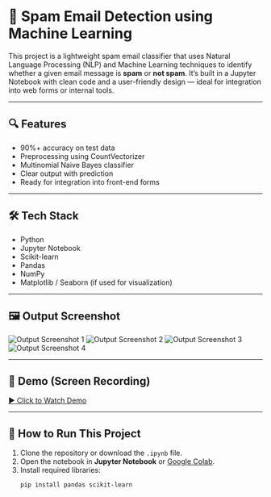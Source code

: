 # 📧 Spam Email Detection using Machine Learning

This project is a lightweight spam email classifier that uses Natural Language Processing (NLP) and Machine Learning techniques to identify whether a given email message is **spam** or **not spam**. It’s built in a Jupyter Notebook with clean code and a user-friendly design — ideal for integration into web forms or internal tools.

---

## 🔍 Features

- 90%+ accuracy on test data
- Preprocessing using CountVectorizer
- Multinomial Naive Bayes classifier
- Clear output with prediction
- Ready for integration into front-end forms

---

## 🛠️ Tech Stack

- Python
- Jupyter Notebook
- Scikit-learn
- Pandas
- NumPy
- Matplotlib / Seaborn (if used for visualization)

---

## 🖼️ Output Screenshot

![Output Screenshot 1](output.png)
![Output Screenshot 2](output.png)
![Output Screenshot 3](output.png)
![Output Screenshot 4](output.png)

---

## 🎥 Demo (Screen Recording)

[▶️ Click to Watch Demo](demo.mp4)

---

## 🚀 How to Run This Project

1. Clone the repository or download the `.ipynb` file.
2. Open the notebook in **Jupyter Notebook** or [Google Colab](https://colab.research.google.com/).
3. Install required libraries:
   ```bash
   pip install pandas scikit-learn
